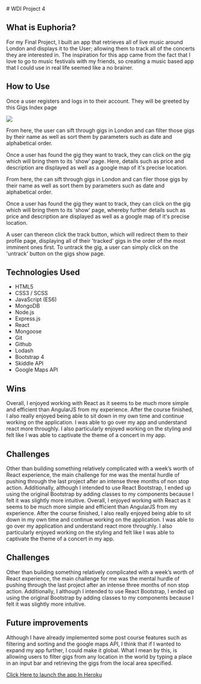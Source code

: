 # WDI Project 4
<h2>What is Euphoria?</h2>

<p>For my Final Project, I built an app that retrieves all of live music around London and displays it to the User; allowing them to track all of the concerts they are interested in. The inspiration for this app came from the fact that I love to go to music festivals with my friends, so creating a music based app that I could use in real life seemed like a no brainer.
</p>

<h2>How to Use</h2>

Once a user registers and logs in to their account. They will be greeted by this Gigs Index page

<img src="/Users/modestas/development/KModestas.github.io/images/project4.png"/>

From here, the user can sift through gigs in London and can filter those gigs by their name as well as sort them by parameters such as date and alphabetical order.

Once a user has found the gig they want to track, they can click on the gig which will bring them to its 'show' page. Here, details such as price and description are displayed as well as a google map of it's precise location.
</img>

From here, the can sift through gigs in London and can filer those gigs by their name as well as sort them by parameters such as date and alphabetical order.

Once a user has found the gig they want to track, they can click on the gig which will bring them to its 'show' page, whereby further details such as price and description are displayed as well as a google map of it's precise location.



A user can thereon click the track button, which will redirect them to their profile page, displaying all of their 'tracked' gigs in the order of the most imminent ones first. To untrack the gig, a user can simply click on the 'untrack' button on the gigs show page.

<h2>Technologies Used</h2>
<ul>
<li>HTML5</li>
<li>CSS3 / SCSS</li>
<li>JavaScript (ES6)</li>
<li>MongoDB</li>
<li>Node.js</li>
<li>Express.js</li>
<li>React</li>
<li>Mongoose</li>
<li>Git</li>
<li>Github</li>
<li>Lodash</li>
<li>Bootstrap 4</li>
<li>Skiddle API</li>
<li>Google Maps API</li>
</ul>


<h2>Wins</h2>


Overall, I enjoyed working with React as it seems to be much more simple and efficient than AngularJS from my experience. After the course finished, I also really enjoyed being able to sit down in my own time and continue working on the application. I was able to go over my app and understand react more throughly. I also particularly enjoyed working on the styling and felt like I was able to captivate the theme of a concert in my app.


<h2>Challenges</h2>
Other than building something relatively complicated with a week’s worth of React experience, the main challenge for me was the mental hurdle of pushing through the last project after an intense three months of non stop action. Additionally, although I intended to use React Bootstrap, I ended up using the original Bootstrap by adding classes to my components because I felt it was slightly more intuitive.
Overall, I enjoyed working with React as it seems to be much more simple and efficient than AngularJS from my experience. After the course finished, I also really enjoyed being able to sit down in my own time and continue working on the application. I was able to go over my application and understand react more throughly. I also particularly enjoyed working on the styling and felt like I was able to captivate the theme of a concert in my app.


<h2>Challenges</h2>
Other than building something relatively complicated with a week’s worth of React experience, the main challenge for me was the mental hurdle of pushing through the last project after an intense three months of non stop action. Additionally, I although I intended to use React Bootstrap, I ended up using the original Bootstrap by adding classes to my components because I felt it was slightly more intuitive.



<h2>Future improvements</h2>

Although I have already implemented some post course features such as filtering and sorting and the google maps API, I think that if I wanted to expand my app further, I could make it global. What I mean by this, is allowing users to filter gigs from any location in the world by typing a place in an input bar and retrieving the gigs from the local area specified.

<a href="https://calm-eyrie-34050.herokuapp.com">Click Here to launch the app In Heroku</a>
